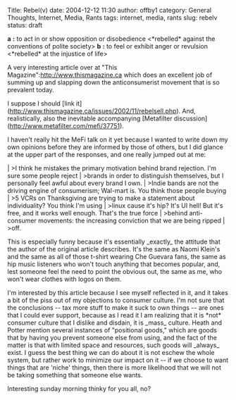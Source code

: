 Title: Rebel(v)
date: 2004-12-12 11:30
author: offby1
category: General Thoughts, Internet, Media, Rants
tags: internet, media, rants
slug: rebelv
status: draft

**a** **:** to act in or show opposition or disobedience \<\*rebelled\* against the conventions of polite society\> **b** **:** to feel or exhibit anger or revulsion \<\*rebelled\* at the injustice of life\>

A very interesting article over at \"This Magazine\":http://www.thismagazine.ca which does an excellent job of summing up and slapping down the anticonsumerist movement that is so prevalent today.

I suppose I should \[link it\](<http://www.thismagazine.ca/issues/2002/11/rebelsell.php>). And, realistically, also the inevitable accompanying \[Metafilter discussion\](<http://www.metafilter.com/mefi/37751>).

I haven\'t really hit the MeFi talk on it yet because I wanted to write down my own opinions before they are informed by those of others, but I did glance at the upper part of the responses, and one really jumped out at me:

| \>I think he mistakes the primary motivation behind brand rejection. I\'m sure some people reject
| \>brands in order to distinguish themselves, but I personally feel awful about every brand I own.
| \>Indie bands are not the driving engine of consumerism; Wal-mart is. You think those people buying
| \>5 VCRs on Thanksgiving are trying to make a statement about individuality? You think I\'m using
| \>linux cause it\'s hip? It\'s UI hell! But it\'s free, and it works well enough. That\'s the true force
| \>behind anti-consumer movements: the increasing conviction that we are being ripped
| \>off.

This is especially funny because it\'s essentially \_exactly\_ the attitude that the author of the original article describes. It\'s the same as Naomi Klein\'s and the same as all of those t-shirt wearing Che Guevara fans, the same as hip music listeners who won\'t touch anything that becomes popular, and, lest someone feel the need to point the obvious out, the same as me, who won\'t wear clothes with logos on them.

I\'m interested by this article because I see myself reflected in it, and it takes a bit of the piss out of my objections to consumer culture. I\'m not sure that the conclusions \-- tax more stuff to make it suck to own things \-- are ones that I could ever support, because as I read it I am realizing that it is \*not\* consumer culture that I dislike and disdain, it is \_mass\_ culture. Heath and Potter mention several instances of \"positional goods,\" which are goods that by having you prevent someone else from using, and the fact of the matter is that with limited space and resources, such goods will \_always\_ exist. I guess the best thing we can do about it is not eschew the whole system, but rather work to minimize our impact on it \-- if we choose to want things that are \'niche\' things, then there is more likelihood that we will not be taking something that someone else wants.

Interesting sunday morning thinky for you all, no?
